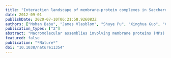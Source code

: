 ```yaml
---
title: "Interaction landscape of membrane-protein complexes in Saccharomyces cerevisiae."
date: 2012-09-01
publishDate: 2020-07-10T06:21:58.926083Z
authors: ["Mohan Babu", "James Vlasblom", "Shuye Pu", "Xinghua Guo", "Chris Graham", "Björn D M Bean", "Helen E Burston", "Franco J Vizeacoumar", "Jamie Snider", "Sadhna Phanse", "Vincent Fong", "Yuen Yi C Tam", "Michael Davey", "Olha Hnatshak", "Navgeet Bajaj", "Shamanta Chandran", "Thanuja Punna", "Constantine Christopolous", "Victoria Wong", "Analyn Yu", "Gouqing Zhong", "Joyce Li", "Igor Stagljar", "Elizabeth Conibear", "Shoshana J Wodak", "Andrew Emili", "Jack F Greenblatt"]
publication_types: ["2"]
abstract: "Macromolecular assemblies involving membrane proteins (MPs) serve vital biological roles and are prime drug targets in a variety of diseases. Large-scale affinity purification studies of soluble-protein complexes have been accomplished for diverse model organisms, but no global characterization of MP-complex membership has been described so far. Here we report a complete survey of 1,590 putative integral, peripheral and lipid-anchored MPs from Saccharomyces cerevisiae, which were affinity purified in the presence of non-denaturing detergents. The identities of the co-purifying proteins were determined by tandem mass spectrometry and subsequently used to derive a high-confidence physical interaction map encompassing 1,726 membrane protein-protein interactions and 501 putative heteromeric complexes associated with the various cellular membrane systems. Our analysis reveals unexpected physical associations underlying the membrane biology of eukaryotes and delineates the global topological landscape of the membrane interactome."
featured: false
publication: "*Nature*"
doi: "10.1038/nature11354"
---
```


